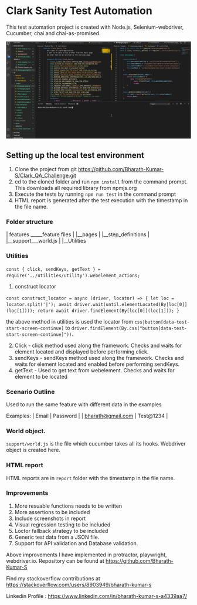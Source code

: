 # Clark Sanity Test Automation

This test automation project is created with Node.js, Selenium-webdriver, Cucumber, chai and chai-as-promised.

<img src="Clark.gif">

## Setting up the local test environment

1. Clone the project from git https://github.com/Bharath-Kumar-S/Clark_QA_Challenge.git
2. cd to the cloned folder and run `npm install` from the command prompt. This downloads all required library from npmjs.org 
3. Execute the tests by running `npm run test` in the command prompt
4. HTML report is generated after the test execution with the timestamp in the file name.

### Folder structure
    
   |
   features  _____feature files
             |
             |__pages
             |
             |__step_definitions
             |
             |__support___world.js
             |
             |__Utilities

### Utilities 

`const { click, sendKeys, getText } = require('../utilities/utility').webelement_actions;`


1. construct locator 

`const construct_locator = async (driver, locator) => {
    let loc = locator.split('|');
    await driver.wait(until.elementLocated(By[loc[0]](loc[1])));
    return await driver.findElement(By[loc[0]](loc[1]));
}`

the above method in utilities is used the locator from  `css|button[data-test-start-screen-continue]` to `driver.findElement(By.css("button[data-test-start-screen-continue]"))`.

2. Click - click method used along the framework. Checks and waits for element located and displayed before performing click.  
3. sendKeys - sendKeys method used along the framework. Checks and waits for element located and enabled before performing sendKeys.  
4. getText - Used to get text from webelement. Checks and waits for element to be located

### Scenario Outline

Used to run the same feature with different data in the examples

 Examples:
            | Email             | Password  |
            | bharath@gmail.com | Test@1234 |

### World object.

`support/world.js` is the file which cucumber takes all its hooks. Webdriver object is created here.

### HTML report 

HTML reports are in `report` folder with the timestamp in the file name.

### Improvements

1. More resuable functions needs to be written
2. More assertions to be included 
2. Include screenshots in report
3. Visual regression testing to be included
4. Loctor fallback strategy to be included
5. Generic test data from a JSON file.
6. Support for API validation and Database validation.

Above improvements I have implemented in protractor, playwright, webdriver.io. Repository can be found at https://github.com/Bharath-Kumar-S

Find my stackoverflow contributions at https://stackoverflow.com/users/8903949/bharath-kumar-s

Linkedin Profile : https://www.linkedin.com/in/bharath-kumar-s-a4339aa7/

